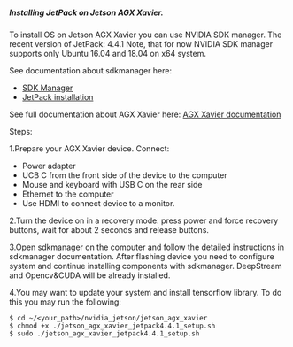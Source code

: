 

##### Installing JetPack on Jetson AGX Xavier.
<a id='en_manual'></a>

To install OS on Jetson AGX Xavier you can use NVIDIA SDK manager.
The recent version of JetPack: 4.4.1
Note, that for now NVIDIA SDK manager supports only Ubuntu 16.04 and 18.04 on x64 system.

See documentation about sdkmanager here:
 * [SDK Manager](https://docs.nvidia.com/sdk-manager/download-run-sdkm/index.html)
 * [JetPack installation](https://docs.nvidia.com/sdk-manager/install-with-sdkm-jetson/index.html)

See full documentation about AGX Xavier here: [AGX Xavier documentation](https://developer.download.nvidia.com/assets/embedded/secure/jetson/xavier/docs/jetson_agx_xavier_developer_kit_user_guide.pdf?BazwSwefUlMIyfXfRWj2LNZ2CJY8HFrdAU4jvNJgIuBZZV3dmpVgY6N_EwtsG8_axtiID_AotgCKkpeMiCsiVdWwCGPGH-z2_OtqDA_nBMbUOmP_WbOmUxHlNRTPYU4OJ8Ptv0owJFUlgqOL_TjCogUlwj0rlM9sCAgAGO9qkVukhkiaV8yO3mS2qdhbqPgfudp70M4bCg)

Steps:

1.Prepare your AGX Xavier device. Connect:
  * Power adapter
  * UCB C from the front side of the device to the computer
  * Mouse and keyboard with USB C on the rear side
  * Ethernet to the computer
  * Use HDMI to connect device to a monitor.
  
2.Turn the device on in a recovery mode: press power and force recovery buttons,
 wait for about 2 seconds and release buttons.
 
3.Open sdkmanager on the computer and follow the detailed instructions in sdkmanager documentation.
After flashing device you need to configure system and continue installing components 
with sdkmanager. DeepStream and Opencv&CUDA will be already installed.

4.You may want to update your system and install tensorflow library.
   To do this you may run the following:
   
    $ cd ~/<your_path>/nvidia_jetson/jetson_agx_xavier
    $ chmod +x ./jetson_agx_xavier_jetpack4.4.1_setup.sh
    $ sudo ./jetson_agx_xavier_jetpack4.4.1_setup.sh

